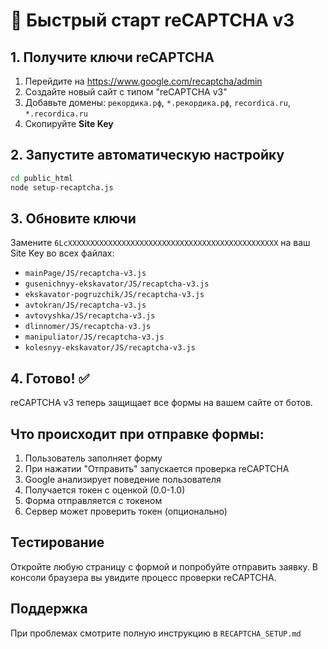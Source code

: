 # 🚀 Быстрый старт reCAPTCHA v3

## 1. Получите ключи reCAPTCHA

1. Перейдите на https://www.google.com/recaptcha/admin
2. Создайте новый сайт с типом "reCAPTCHA v3"
3. Добавьте домены: `рекордика.рф`, `*.рекордика.рф`, `recordica.ru`, `*.recordica.ru`
4. Скопируйте **Site Key**

## 2. Запустите автоматическую настройку

```bash
cd public_html
node setup-recaptcha.js
```

## 3. Обновите ключи

Замените `6LcXXXXXXXXXXXXXXXXXXXXXXXXXXXXXXXXXXXXXXXXXXXXXXX` на ваш Site Key во всех файлах:
- `mainPage/JS/recaptcha-v3.js`
- `gusenichnyy-ekskavator/JS/recaptcha-v3.js`
- `ekskavator-pogruzchik/JS/recaptcha-v3.js`
- `avtokran/JS/recaptcha-v3.js`
- `avtovyshka/JS/recaptcha-v3.js`
- `dlinnomer/JS/recaptcha-v3.js`
- `manipuliator/JS/recaptcha-v3.js`
- `kolesnyy-ekskavator/JS/recaptcha-v3.js`

## 4. Готово! ✅

reCAPTCHA v3 теперь защищает все формы на вашем сайте от ботов.

## Что происходит при отправке формы:

1. Пользователь заполняет форму
2. При нажатии "Отправить" запускается проверка reCAPTCHA
3. Google анализирует поведение пользователя
4. Получается токен с оценкой (0.0-1.0)
5. Форма отправляется с токеном
6. Сервер может проверить токен (опционально)

## Тестирование

Откройте любую страницу с формой и попробуйте отправить заявку. В консоли браузера вы увидите процесс проверки reCAPTCHA.

## Поддержка

При проблемах смотрите полную инструкцию в `RECAPTCHA_SETUP.md` 